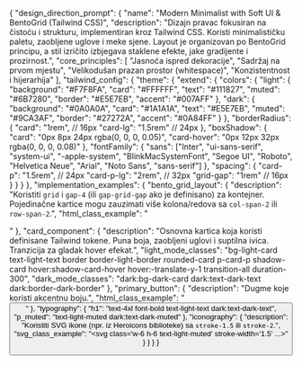 {
  "design_direction_prompt": {
    "name": "Modern Minimalist with Soft UI & BentoGrid (Tailwind CSS)",
    "description": "Dizajn pravac fokusiran na čistoću i strukturu, implementiran kroz Tailwind CSS. Koristi minimalističku paletu, zaobljene uglove i meke sjene. Layout je organizovan po BentoGrid principu, a stil izričito izbjegava staklene efekte, jake gradijente i prozirnost.",
    "core_principles": [
      "Jasnoća ispred dekoracije",
      "Sadržaj na prvom mjestu",
      "Velikodušan prazan prostor (whitespace)",
      "Konzistentnost i hijerarhija"
    ],
    "tailwind_config": {
      "theme": {
        "extend": {
          "colors": {
            "light": {
              "background": "#F7F8FA",
              "card": "#FFFFFF",
              "text": "#111827",
              "muted": "#6B7280",
              "border": "#E5E7EB",
              "accent": "#007AFF"
            },
            "dark": {
              "background": "#0A0A0A",
              "card": "#1A1A1A",
              "text": "#E5E7EB",
              "muted": "#9CA3AF",
              "border": "#27272A",
              "accent": "#0A84FF"
            }
          },
          "borderRadius": {
            "card": "1rem",      // 16px
            "card-lg": "1.5rem" // 24px
          },
          "boxShadow": {
            "card": "0px 8px 24px rgba(0, 0, 0, 0.05)",
            "card-hover": "0px 12px 32px rgba(0, 0, 0, 0.08)"
          },
          "fontFamily": {
            "sans": ["Inter", "ui-sans-serif", "system-ui", "-apple-system", "BlinkMacSystemFont", "Segoe UI", "Roboto", "Helvetica Neue", "Arial", "Noto Sans", "sans-serif"]
          },
          "spacing": {
            "card-p": "1.5rem",     // 24px
            "card-p-lg": "2rem", // 32px
            "grid-gap": "1rem"    // 16px
          }
        }
      }
    },
    "implementation_examples": {
      "bento_grid_layout": {
        "description": "Koristiti `grid` i `gap-4` (ili `gap-grid-gap` ako je definisano) za kontejner. Pojedinačne kartice mogu zauzimati više kolona/redova sa `col-span-2` ili `row-span-2`.",
        "html_class_example": "<div class='grid grid-cols-4 auto-rows-fr gap-4 p-4'>"
      },
      "card_component": {
        "description": "Osnovna kartica koja koristi definisane Tailwind tokene. Puna boja, zaobljeni uglovi i suptilna ivica. Tranzicija za gladak hover efekat.",
        "light_mode_classes": "bg-light-card text-light-text border border-light-border rounded-card p-card-p shadow-card hover:shadow-card-hover hover:-translate-y-1 transition-all duration-300",
        "dark_mode_classes": "dark:bg-dark-card dark:text-dark-text dark:border-dark-border"
      },
      "primary_button": {
        "description": "Dugme koje koristi akcentnu boju.",
        "html_class_example": "<button class='bg-light-accent text-white font-medium py-2 px-4 rounded-lg hover:opacity-90 transition-opacity'>"
      },
      "typography": {
        "h1": "text-4xl font-bold text-light-text dark:text-dark-text",
        "p_muted": "text-light-muted dark:text-dark-muted"
      },
      "iconography": {
        "description": "Koristiti SVG ikone (npr. iz Heroicons biblioteke) sa `stroke-1.5` ili `stroke-2`.",
        "svg_class_example": "<svg class='w-6 h-6 text-light-muted' stroke-width='1.5' ...>"
      }
    }
  }
}

